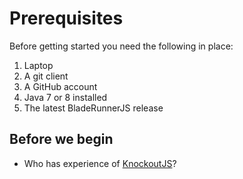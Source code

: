 # Prerequisites

Before getting started you need the following in place:

1. Laptop
2. A git client
3. A GitHub account
4. Java 7 or 8 installed
5. The latest BladeRunnerJS release

## Before we begin

* Who has experience of [KnockoutJS](http://knockoutjs.com/)?
